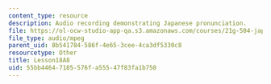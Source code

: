 ```yaml
---
content_type: resource
description: Audio recording demonstrating Japanese pronunciation.
file: https://ol-ocw-studio-app-qa.s3.amazonaws.com/courses/21g-504-japanese-iv-spring-2009/55bb44647185576fa55547f83fa1b750_Lesson18A8.mp3
file_type: audio/mpeg
parent_uid: 8b541784-586f-4e65-3cee-4ca3df5330c8
resourcetype: Other
title: Lesson18A8
uid: 55bb4464-7185-576f-a555-47f83fa1b750
---
```

